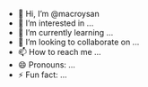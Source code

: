 - 👋 Hi, I’m @macroysan
- 👀 I’m interested in ...
- 🌱 I’m currently learning ...
- 💞️ I’m looking to collaborate on ...
- 📫 How to reach me ...
- 😄 Pronouns: ...
- ⚡ Fun fact: ...

<!---
macroysan/macroysan is a ✨ special ✨ repository because its `README.md` (this file) appears on your GitHub profile.
You can click the Preview link to take a look at your changes.
--->
